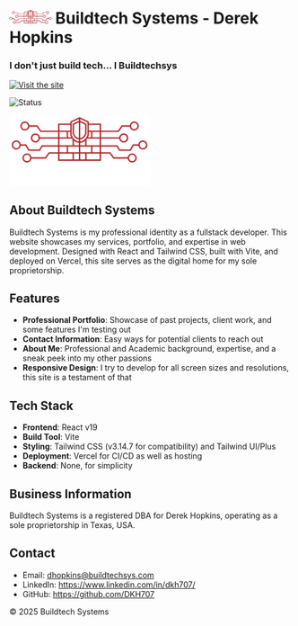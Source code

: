 # <img src="./client/public/RedLogo_noText.png" height="25"></img> Buildtech Systems - Derek Hopkins

<h3>I don't just build tech... I Buildtechsys</h3>

[![Visit the site](https://img.shields.io/badge/Visit-Website-red)](https://buildtechsys.com)
<br/> 

![Status](https://img.shields.io/website?url=https://buildtechsys.com/)


<img src="./client/public/logo.png" width="250" alt="Buildtech Systems Logo"></img>

## About Buildtech Systems

Buildtech Systems is my professional identity as a fullstack developer. This website showcases my services, portfolio, and expertise in web development. Designed with React and Tailwind CSS, built with Vite, and deployed on Vercel, this site serves as the digital home for my sole proprietorship.

## Features

- **Professional Portfolio**: Showcase of past projects, client work, and some features I'm testing out
- **Contact Information**: Easy ways for potential clients to reach out
- **About Me**: Professional and Academic background, expertise, and a sneak peek into my other passions
- **Responsive Design**: I try to develop for all screen sizes and resolutions, this site is a testament of that

## Tech Stack

- **Frontend**: React v19
- **Build Tool**: Vite 
- **Styling**: Tailwind CSS (v3.14.7 for compatibility) and Tailwind UI/Plus
- **Deployment**: Vercel for CI/CD as well as hosting
- **Backend**: None, for simplicity

## Business Information

Buildtech Systems is a registered DBA for Derek Hopkins, operating as a sole proprietorship in Texas, USA.

## Contact

- Email: dhopkins@buildtechsys.com
- LinkedIn: https://www.linkedin.com/in/dkh707/
- GitHub: https://github.com/DKH707

&copy; 2025 Buildtech Systems